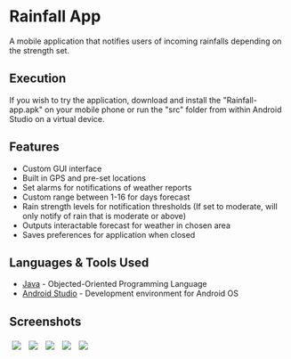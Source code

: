 # Rainfall App
 A mobile application that notifies users of incoming rainfalls depending on the strength set.

## Execution

If you wish to try the application, download and install the "Rainfall-app.apk" on your mobile phone or run the "src" folder from within Android Studio on a virtual device.

## Features

* Custom GUI interface
* Built in GPS and pre-set locations
* Set alarms for notifications of weather reports
* Custom range between 1-16 for days forecast
* Rain strength levels for notification thresholds (If set to moderate, will only notify of rain that is moderate or above)
* Outputs interactable forecast for weather in chosen area
* Saves preferences for application when closed

## Languages & Tools Used

* [Java](https://www.java.com/en/) - Objected-Oriented Programming Language
* [Android Studio](https://developer.android.com/studio) - Development environment for Android OS

## Screenshots

<img src="https://imgur.com/PZWjTJD" style="padding:5px"> 
<img src="https://imgur.com/ocWRFmE" style="padding:5px"> 
<img src="https://imgur.com/B04UBkW" style="padding:5px"> 
<img src="https://imgur.com/eV48gGx" style="padding:5px"> 
<img src="https://imgur.com/6D8Mfeq" style="padding:5px"> 
